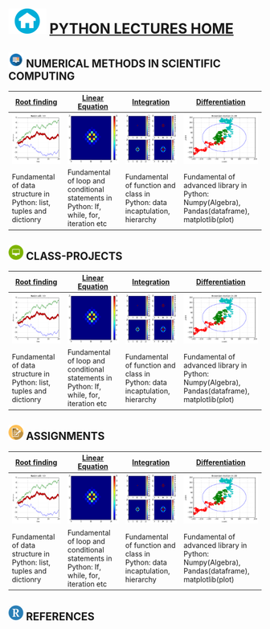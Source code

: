 # <img src = "sample/home.png" width="75" height="50" /> [PYTHON LECTURES  HOME](https://datafiction.github.io/)



## <img src = "sample/lecture.png" width="30" height="30" /> NUMERICAL METHODS IN SCIENTIFIC COMPUTING

| [Root finding](sample/brownian.md) | [Linear Equation](sample/brownian.md) | [Integration](sample/brownian.md)  | [Differentiation](sample/brownian.md) |
| --- | --- | --- | --- |
|<img src = "sample/output_8_0.png" width="150" height="100" /> | <img src = "sample/output_25_0.png" width="150" height="100" />  |<img src = "sample/output_29_0.png" width="150" height="100" /> | <img src = "sample/output_40_0.png" width="150" height="100" />| 
| Fundamental of data structure in Python: list, tuples and dictionry | Fundamental of loop and conditional statements in Python: If, while, for, iteration etc | Fundamental of function and class in Python: data incaptulation, hierarchy | Fundamental of advanced library in Python: Numpy(Algebra), Pandas(dataframe), matplotlib(plot) |

## <img src = "sample/project.png" width="30" height="30" /> CLASS-PROJECTS

| [Root finding](sample/brownian.md) | [Linear Equation](sample/brownian.md) | [Integration](sample/brownian.md)  | [Differentiation](sample/brownian.md) |
| --- | --- | --- | --- |
|<img src = "sample/output_8_0.png" width="150" height="100" /> | <img src = "sample/output_25_0.png" width="150" height="100" />  |<img src = "sample/output_29_0.png" width="150" height="100" /> | <img src = "sample/output_40_0.png" width="150" height="100" />| 
| Fundamental of data structure in Python: list, tuples and dictionry | Fundamental of loop and conditional statements in Python: If, while, for, iteration etc | Fundamental of function and class in Python: data incaptulation, hierarchy | Fundamental of advanced library in Python: Numpy(Algebra), Pandas(dataframe), matplotlib(plot) |

## <img src = "sample/assign.png" width="30" height="30" /> ASSIGNMENTS

| [Root finding](sample/brownian.md) | [Linear Equation](sample/brownian.md) | [Integration](sample/brownian.md)  | [Differentiation](sample/brownian.md) |
| --- | --- | --- | --- |
|<img src = "sample/output_8_0.png" width="150" height="100" /> | <img src = "sample/output_25_0.png" width="150" height="100" />  |<img src = "sample/output_29_0.png" width="150" height="100" /> | <img src = "sample/output_40_0.png" width="150" height="100" />| 
| Fundamental of data structure in Python: list, tuples and dictionry | Fundamental of loop and conditional statements in Python: If, while, for, iteration etc | Fundamental of function and class in Python: data incaptulation, hierarchy | Fundamental of advanced library in Python: Numpy(Algebra), Pandas(dataframe), matplotlib(plot) |


## <img src = "sample/R.png" width="30" height="30" /> REFERENCES

